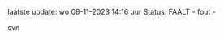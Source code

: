 laatste update: 
wo 08-11-2023 14:16   uur 
Status: FAALT - fout - 
<div class="service R">svn</div>